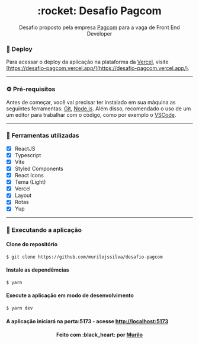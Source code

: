 <div align="center">
 <h1>:rocket: Desafio Pagcom</h1>
</div>

<p align="center">Desafio proposto pela empresa <a href="https://pagcom.com.br">Pagcom<a/> para a vaga de Front End Developer</p>

### :link: Deploy

Para acessar o deploy da aplicação na plataforma da [Vercel](https://www.vercel.app/), visite [https://desafio-pagcom.vercel.app/](https://desafio-pagcom.vercel.app/).

---

### :gear: Pré-requisitos

Antes de começar, você vai precisar ter instalado em sua máquina as seguintes ferramentas:
[Git](https://git-scm.com), [Node.js](https://nodejs.org/en/).
Além disso, recomendado o uso de um um editor para trabalhar com o código, como por exemplo o [VSCode](https://code.visualstudio.com/).

---

### :hammer: Ferramentas utilizadas

- [x] ReactJS
- [x] Typescript
- [x] Vite
- [x] Styled Components
- [x] React Icons
- [x] Tema (Light)
- [x] Vercel
- [x] Layout
- [x] Rotas
- [x] Yup

---

### :rocket: Executando a aplicação

#### Clone do repositório

```shell
$ git clone https://github.com/murilojssilva/desafio-pagcom
```

#### Instale as dependêmcias

```shell
$ yarn
```

#### Execute a aplicação em modo de desenvolvimento

```shell
$ yarn dev
```

#### A aplicação iniciará na porta:5173 - acesse <http://localhost:5173>

<h4 align="center">Feito com :black_heart: por <a href="https://github.com/murilojssilva">Murilo</a></h4>
